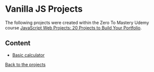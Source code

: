 

# Vanilla JS Projects
The following projects were created within the Zero To Mastery Udemy course [JavaScript Web Projects: 20 Projects to Build Your Portfolio](https://www.udemy.com/course/javascript-web-projects-to-build-your-portfolio-resume/).

## Content
* [Basic calculator](https://github.com/akospalko/basic-calculator)

[Back to the projects](#projects)

